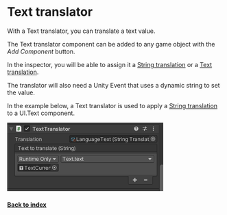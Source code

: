 # Text translator

With a Text translator, you can translate a text value.

The Text translator component can be added to any game object with the *Add Component* button.

In the inspector, you will be able to assign it a [String translation](StringTranslation.md) or a [Text translation](TextTranslation.md).

The translator will also need a Unity Event that uses a dynamic string to set the value.

In the example below, a Text translator is used to apply a [String translation](StringTranslation.md) to a UI.Text component.

![Example translator](../Pictures/ExampleTextTranslator.png)

#### [Back to index](../README.md)
